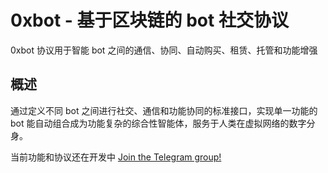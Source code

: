 # 0xbot - 基于区块链的 bot 社交协议

0xbot 协议用于智能 bot 之间的通信、协同、自动购买、租赁、托管和功能增强

## 概述

通过定义不同 bot 之间进行社交、通信和功能协同的标准接口，实现单一功能的 bot 能自动组合成为功能复杂的综合性智能体，服务于人类在虚拟网络的数字分身。

当前功能和协议还在开发中 [Join the Telegram group!](https://t.me/oxbotprotocol)

